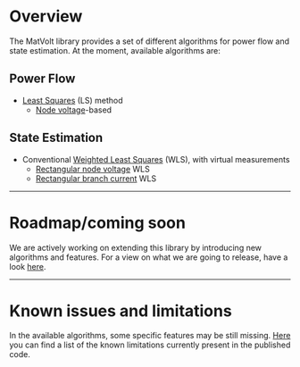 # Overview

The MatVolt library provides a set of different algorithms for power flow and state estimation. 
At the moment, available algorithms are: 

## Power Flow

- [Least Squares](/Docs/Theory/LSnotes) (LS) method
    - [Node voltage]()-based

## State Estimation

- Conventional [Weighted Least Squares](/Docs/Theory/WLSnotes) (WLS), with virtual measurements
    - [Rectangular node voltage]() WLS 
    - [Rectangular branch current]() WLS 

-------------------------------

# Roadmap/coming soon

We are actively working on extending this library by introducing new algorithms and features. For a view on what we are going to release, have a look [here](/Docs/Overview/To_do.md).

----------------------------

# Known issues and limitations

In the available algorithms, some specific features may be still missing. [Here](/Docs/Overview/Known_issues.md) you can find a list of the known limitations currently present in the published code. 
